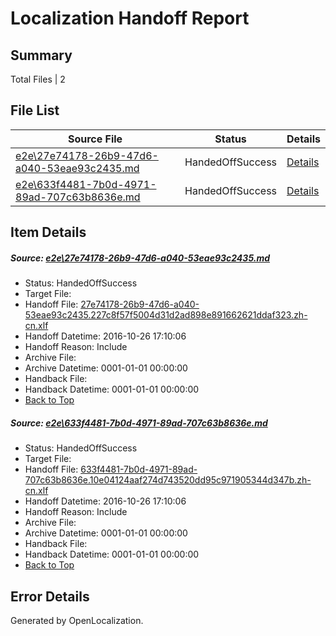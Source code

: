 # <a name='report-top'></a> Localization Handoff Report

## Summary
 Total Files | 2

## File List
 Source File | Status | Details 
 ----------- | ------ | ------- 
 [e2e\27e74178-26b9-47d6-a040-53eae93c2435.md](https://github.com/OpenLocalizationTestOrg/ol-test0/blob/7401182e3dbff40dae68447d8bc35cc9e445db31/e2e/27e74178-26b9-47d6-a040-53eae93c2435.md) | HandedOffSuccess | [Details](#40f10893371d8f4e39053a73387d80cf1fdefc261)
 [e2e\633f4481-7b0d-4971-89ad-707c63b8636e.md](https://github.com/OpenLocalizationTestOrg/ol-test0/blob/7401182e3dbff40dae68447d8bc35cc9e445db31/e2e/633f4481-7b0d-4971-89ad-707c63b8636e.md) | HandedOffSuccess | [Details](#8ee4be585710f456533ce143d4e07e8b68aebe0b2)

## Item Details
##### <a name='40f10893371d8f4e39053a73387d80cf1fdefc261'></a> Source: [e2e\27e74178-26b9-47d6-a040-53eae93c2435.md](https://github.com/OpenLocalizationTestOrg/ol-test0/blob/7401182e3dbff40dae68447d8bc35cc9e445db31/e2e/27e74178-26b9-47d6-a040-53eae93c2435.md)
* Status: HandedOffSuccess
* Target File: 
* Handoff File: [27e74178-26b9-47d6-a040-53eae93c2435.227c8f57f5004d31d2ad898e891662621ddaf323.zh-cn.xlf](https://github.com/OpenLocalizationTestOrg/ol-test0-handoff/blob/acd2483b264aaecb11a304a50aba7e69e44d0655/ol-handoff/OpenLocalizationTestOrg/ol-test0-zhcn/shujia/ht/27e74178-26b9-47d6-a040-53eae93c2435.227c8f57f5004d31d2ad898e891662621ddaf323.zh-cn.xlf)
* Handoff Datetime: 2016-10-26 17:10:06
* Handoff Reason: Include
* Archive File: 
* Archive Datetime: 0001-01-01 00:00:00
* Handback File: 
* Handback Datetime: 0001-01-01 00:00:00
* [Back to Top](#report-top)

##### <a name='8ee4be585710f456533ce143d4e07e8b68aebe0b2'></a> Source: [e2e\633f4481-7b0d-4971-89ad-707c63b8636e.md](https://github.com/OpenLocalizationTestOrg/ol-test0/blob/7401182e3dbff40dae68447d8bc35cc9e445db31/e2e/633f4481-7b0d-4971-89ad-707c63b8636e.md)
* Status: HandedOffSuccess
* Target File: 
* Handoff File: [633f4481-7b0d-4971-89ad-707c63b8636e.10e04124aaf274d743520dd95c971905344d347b.zh-cn.xlf](https://github.com/OpenLocalizationTestOrg/ol-test0-handoff/blob/acd2483b264aaecb11a304a50aba7e69e44d0655/ol-handoff/OpenLocalizationTestOrg/ol-test0-zhcn/shujia/ht/633f4481-7b0d-4971-89ad-707c63b8636e.10e04124aaf274d743520dd95c971905344d347b.zh-cn.xlf)
* Handoff Datetime: 2016-10-26 17:10:06
* Handoff Reason: Include
* Archive File: 
* Archive Datetime: 0001-01-01 00:00:00
* Handback File: 
* Handback Datetime: 0001-01-01 00:00:00
* [Back to Top](#report-top)


## Error Details

Generated by OpenLocalization.
